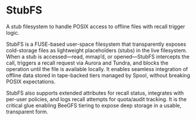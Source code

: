 # StubFS

A stub filesystem to handle POSIX access to offline files with recall trigger logic. 

StubFS is a FUSE-based user-space filesystem that transparently exposes cold-storage files as lightweight placeholders (stubs) in the live filesystem. When a stub is accessed—read, mmap’d, or opened—StubFS intercepts the call, triggers a recall request via Aurora and Tundra, and blocks the operation until the file is available locally. It enables seamless integration of offline data stored in tape-backed tiers managed by Spool, without breaking POSIX expectations.

StubFS also supports extended attributes for recall status, integrates with per-user policies, and logs recall attempts for quota/audit tracking. It is the critical glue enabling BeeGFS tiering to expose deep storage in a usable, transparent form.
